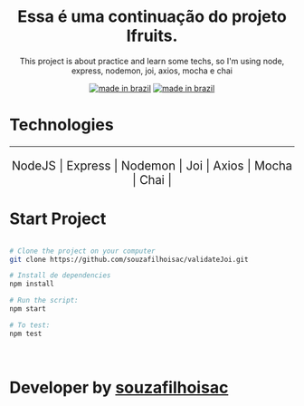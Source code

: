 <div align="center">

# Essa é uma continuação do projeto Ifruits.

<p>This project is about practice and learn some techs, so I'm using node, express, nodemon, joi, axios, mocha e chai</p>

[![made in brazil](https://img.shields.io/badge/state%20-bulding-009.svg?style=for-the-badge)]() [![made in brazil](https://img.shields.io/badge/made%20in-brazil-008751.svg?style=for-the-badge)](https://www.google.com/maps/place/brazil)

</div>

# Technologies

<div style="font-size: 1.3rem" align="center">

---

NodeJS |
Express |
Nodemon |
Joi |
Axios |
Mocha |
Chai |

</div>

# Start Project

```bash

# Clone the project on your computer
git clone https://github.com/souzafilhoisac/validateJoi.git

# Install de dependencies
npm install

# Run the script:
npm start

# To test:
npm test
```

</br>

# Developer by [souzafilhoisac](https://github.com/souzafilhoisac)
